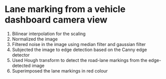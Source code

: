 # Lane marking from a vehicle dashboard camera view

1. Bilinear interpolation for the scaling
2. Normalized the image
3. Filtered noise in the image using median filter and gaussian filter
4. Subjected the image to edge detection based on the Canny edge detector
5. Used Hough transform to detect the road-lane markings from the edge-detected image
6. Superimposed the lane markings in red colour
